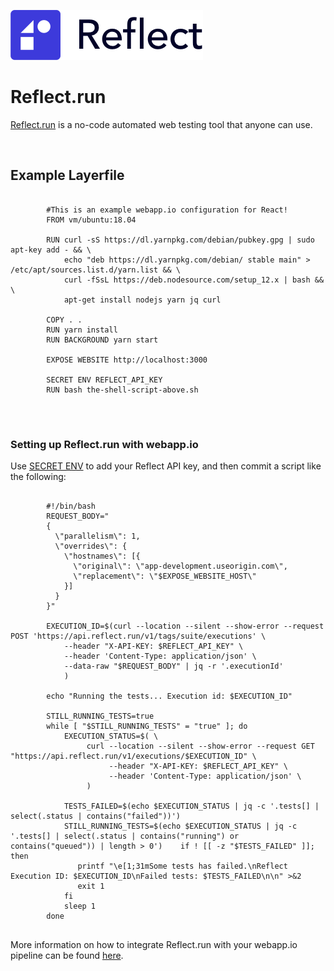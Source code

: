 ![Reflect.run Logo](/docs/resources/reflect_logo.png)

# Reflect.run

[Reflect.run](https://reflect.run/) is a no-code automated web testing tool that anyone can use. 

<br />

## Example Layerfile

<pre>
    <code class="language-html CodeHighlight">
        #This is an example webapp.io configuration for React!
        FROM vm/ubuntu:18.04
        
        RUN curl -sS https://dl.yarnpkg.com/debian/pubkey.gpg | sudo apt-key add - && \
            echo "deb https://dl.yarnpkg.com/debian/ stable main" > /etc/apt/sources.list.d/yarn.list && \
            curl -fSsL https://deb.nodesource.com/setup_12.x | bash && \
            apt-get install nodejs yarn jq curl
        
        COPY . .
        RUN yarn install
        RUN BACKGROUND yarn start
        
        EXPOSE WEBSITE http://localhost:3000
        
        SECRET ENV REFLECT_API_KEY
        RUN bash the-shell-script-above.sh
    </code>
</pre>

<br />

### Setting up Reflect.run with webapp.io

Use [SECRET ENV](https://webapp.io/docs/layerfile-reference/secret-environments) to add your Reflect API key, and then commit a script like the following:

<pre>
    <code class="language-html CodeHighlight">
        #!/bin/bash
        REQUEST_BODY="
        {
          \"parallelism\": 1,
          \"overrides\": {
            \"hostnames\": [{
              \"original\": \"app-development.useorigin.com\",
              \"replacement\": \"$EXPOSE_WEBSITE_HOST\"
            }]
          }
        }"
        
        EXECUTION_ID=$(curl --location --silent --show-error --request POST 'https://api.reflect.run/v1/tags/suite/executions' \
            --header "X-API-KEY: $REFLECT_API_KEY" \
            --header 'Content-Type: application/json' \
            --data-raw "$REQUEST_BODY" | jq -r '.executionId'
            )
        
        echo "Running the tests... Execution id: $EXECUTION_ID"
        
        STILL_RUNNING_TESTS=true
        while [ "$STILL_RUNNING_TESTS" = "true" ]; do
            EXECUTION_STATUS=$( \
                 curl --location --silent --show-error --request GET "https://api.reflect.run/v1/executions/$EXECUTION_ID" \
                      --header "X-API-KEY: $REFLECT_API_KEY" \
                      --header 'Content-Type: application/json' \
                 )
            
            TESTS_FAILED=$(echo $EXECUTION_STATUS | jq -c '.tests[] | select(.status | contains("failed"))')
            STILL_RUNNING_TESTS=$(echo $EXECUTION_STATUS | jq -c '.tests[] | select(.status | contains("running") or contains("queued")) | length > 0')    if ! [[ -z "$TESTS_FAILED" ]]; then
               printf "\e[1;31mSome tests has failed.\nReflect Execution ID: $EXECUTION_ID\nFailed tests: $TESTS_FAILED\n\n" >&2
               exit 1
            fi
            sleep 1
        done
    </code>
</pre>

More information on how to integrate Reflect.run with your webapp.io pipeline can be found [here](https://reflect.run/docs/integrations/continuous-integration/). 
